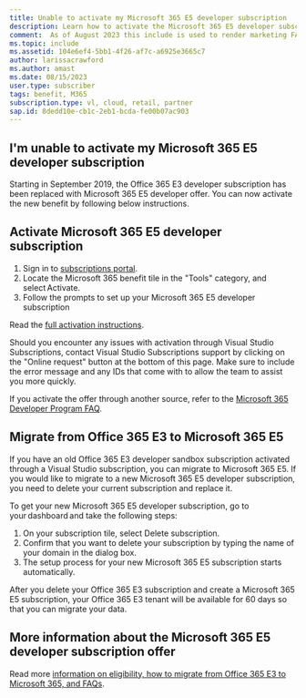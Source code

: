 ```yaml
---
title: Unable to activate my Microsoft 365 E5 developer subscription
description: Learn how to activate the Microsoft 365 E5 developer subscription benefit included in Visual Studio subscriptions 
comment:  As of August 2023 this include is used to render marketing FAQ content for VS Subscriptions in the following portals - VSCom, Manage, and My portals. It was not used for learn.microsoft.com content at that time.  SMEs are Evan Windom and Larissa Crawford of Red Door Collaborative and Sharvari Dighe.
ms.topic: include
ms.assetid: 104e6ef4-5bb1-4f26-af7c-a6925e3665c7
author: larissacrawford
ms.author: amast
ms.date: 08/15/2023
user.type: subscriber
tags: benefit, M365
subscription.type: vl, cloud, retail, partner
sap.id: 8dedd10e-cb1c-2eb1-bcda-fe00b07ac903
---
```


## I'm unable to activate my Microsoft 365 E5 developer subscription

Starting in September 2019, the Office 365 E3 developer subscription has been replaced with Microsoft 365 E5 developer offer. You can now activate the new benefit by following below instructions.

## Activate Microsoft 365 E5 developer subscription  

1. Sign in to [subscriptions portal](https://my.visualstudio.com/benefits). 
1. Locate the Microsoft 365 benefit tile in the "Tools" category, and select Activate. 
1. Follow the prompts to set up your Microsoft 365 E5 developer subscription 

Read the [full activation instructions](https://learn.microsoft.com/visualstudio/subscriptions/vs-m365).

Should you encounter any issues with activation through Visual Studio Subscriptions, contact Visual Studio Subscriptions support by clicking on the "Online request" button at the bottom of this page. Make sure to include the error message and any IDs that come with to allow the team to assist you more quickly.

If you activate the offer through another source, refer to the [Microsoft 365 Developer Program FAQ](https://learn.microsoft.com/office/developer-program/microsoft-365-developer-program-faq).

## Migrate from Office 365 E3 to Microsoft 365 E5 

If you have an old Office 365 E3 developer sandbox subscription activated through a Visual Studio subscription, you can migrate to Microsoft 365 E5. If you would like to migrate to a new Microsoft 365 E5 developer subscription, you need to delete your current subscription and replace it.

To get your new Microsoft 365 E5 developer subscription, go to your dashboard and take the following steps: 
1. On your subscription tile, select Delete subscription. 
1. Confirm that you want to delete your subscription by typing the name of your domain in the dialog box. 
1. The setup process for your new Microsoft 365 E5 subscription starts automatically. 

After you delete your Office 365 E3 subscription and create a Microsoft 365 E5 subscription, your Office 365 E3 tenant will be available for 60 days so that you can migrate your data. 

## More information about the Microsoft 365 E5 developer subscription offer

Read more [information on eligibility, how to migrate from Office 365 E3 to Microsoft 365, and FAQs](https://learn.microsoft.com/visualstudio/subscriptions/vs-m365).